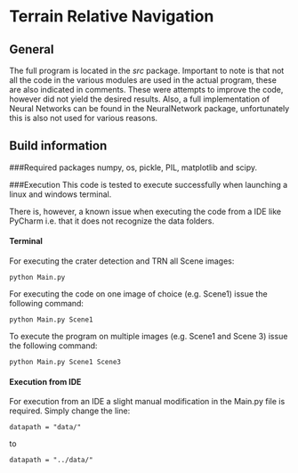 # Terrain Relative Navigation

## General
The full program is located in the _src_ package. Important to note is that not all the code in the various modules are used
 in the actual program, these are also indicated in comments. These were attempts to improve the code, however did not
 yield the desired results. Also, a full implementation of Neural Networks can be found in the NeuralNetwork package, unfortunately
 this is also not used for various reasons.
## Build information
###Required packages
numpy, os, pickle, PIL, matplotlib and scipy.

###Execution
This code is tested to execute successfully when launching a linux and windows terminal. 

There is, however, a known issue when executing the code from a IDE like PyCharm i.e. that it does not 
 recognize the data folders.

#### Terminal
For executing the crater detection and TRN all Scene images: 

`python Main.py`

For executing the code on one image of choice (e.g. Scene1) issue the following command:

`python Main.py Scene1`

To execute the program on multiple images (e.g. Scene1 and Scene 3) issue the following command: 

`python Main.py Scene1 Scene3`

#### Execution from IDE
For execution from an IDE a slight manual modification in the Main.py file is required. Simply change
the line: 

`datapath = "data/"`

to 

`datapath = "../data/"`

